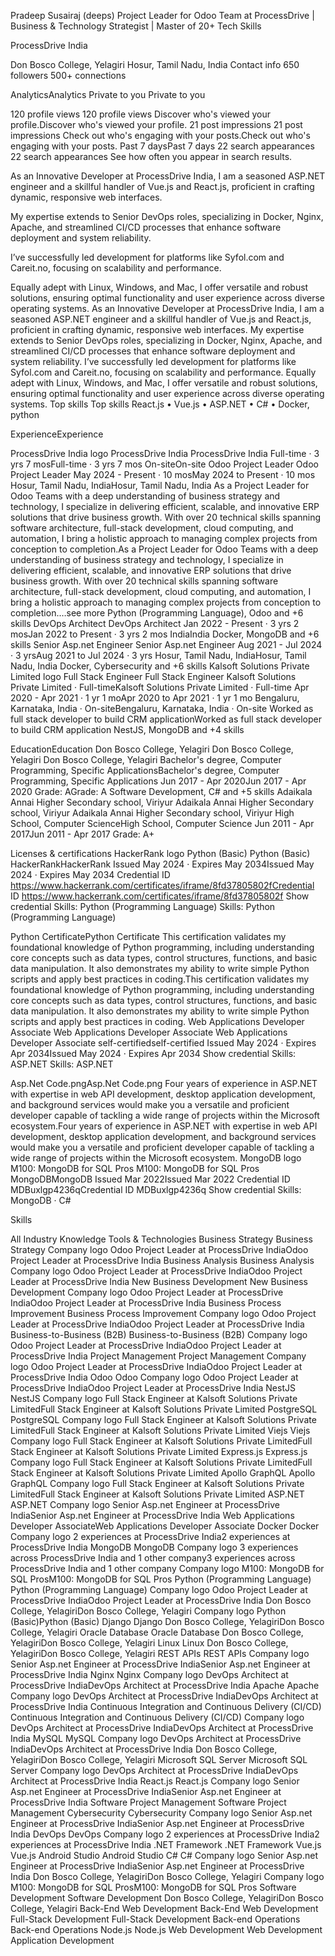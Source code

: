 Pradeep Susairaj 
 (deeps)
Project Leader for Odoo Team at ProcessDrive | Business & Technology Strategist | Master of 20+ Tech Skills

ProcessDrive India

Don Bosco College, Yelagiri
Hosur, Tamil Nadu, India  Contact info
650 followers 
500+ connections

AnalyticsAnalytics
 Private to you Private to you

120 profile views
120 profile views
Discover who's viewed your profile.Discover who's viewed your profile.
21 post impressions
21 post impressions
Check out who's engaging with your posts.Check out who's engaging with your posts.
Past 7 daysPast 7 days
22 search appearances
22 search appearances
See how often you appear in search results.

As an Innovative Developer at ProcessDrive India, I am a seasoned ASP.NET engineer and a skillful handler of Vue.js and React.js, proficient in crafting dynamic, responsive web interfaces. 

 My expertise extends to Senior DevOps roles, specializing in Docker, Nginx, Apache, and streamlined CI/CD processes that enhance software deployment and system reliability.  

 I’ve successfully led development for platforms like Syfol.com and Careit.no, focusing on scalability and performance. 

 Equally adept with Linux, Windows, and Mac, I offer versatile and robust solutions, ensuring optimal functionality and user experience across diverse operating systems. As an Innovative Developer at ProcessDrive India, I am a seasoned ASP.NET engineer and a skillful handler of Vue.js and React.js, proficient in crafting dynamic, responsive web interfaces. My expertise extends to Senior DevOps roles, specializing in Docker, Nginx, Apache, and streamlined CI/CD processes that enhance software deployment and system reliability. I’ve successfully led development for platforms like Syfol.com and Careit.no, focusing on scalability and performance. Equally adept with Linux, Windows, and Mac, I offer versatile and robust solutions, ensuring optimal functionality and user experience across diverse operating systems.
Top skills
Top skills
React.js • Vue.js • ASP.NET • C# • Docker, python 

ExperienceExperience

ProcessDrive India logo
ProcessDrive India
ProcessDrive India
Full-time · 3 yrs 7 mosFull-time · 3 yrs 7 mos
On-siteOn-site
Odoo Project Leader
Odoo Project Leader
May 2024 - Present · 10 mosMay 2024 to Present · 10 mos
Hosur, Tamil Nadu, IndiaHosur, Tamil Nadu, India
As a Project Leader for Odoo Teams with a deep understanding of business strategy and technology, I specialize in delivering efficient, scalable, and innovative ERP solutions that drive business growth. With over 20 technical skills spanning software architecture, full-stack development, cloud computing, and automation, I bring a holistic approach to managing complex projects from conception to completion.As a Project Leader for Odoo Teams with a deep understanding of business strategy and technology, I specialize in delivering efficient, scalable, and innovative ERP solutions that drive business growth. With over 20 technical skills spanning software architecture, full-stack development, cloud computing, and automation, I bring a holistic approach to managing complex projects from conception to completion.…see more
Python (Programming Language), Odoo and +6 skills
DevOps Architect
DevOps Architect
Jan 2022 - Present · 3 yrs 2 mosJan 2022 to Present · 3 yrs 2 mos
IndiaIndia
Docker, MongoDB and +6 skills
Senior Asp.net Engineer
Senior Asp.net Engineer
Aug 2021 - Jul 2024 · 3 yrsAug 2021 to Jul 2024 · 3 yrs
Hosur, Tamil Nadu, IndiaHosur, Tamil Nadu, India
Docker, Cybersecurity and +6 skills
Kalsoft Solutions Private Limited logo
Full Stack Engineer
Full Stack Engineer
Kalsoft Solutions Private Limited · Full-timeKalsoft Solutions Private Limited · Full-time
Apr 2020 - Apr 2021 · 1 yr 1 moApr 2020 to Apr 2021 · 1 yr 1 mo
Bengaluru, Karnataka, India · On-siteBengaluru, Karnataka, India · On-site
Worked as full stack developer to build CRM applicationWorked as full stack developer to build CRM application
NestJS, MongoDB and +4 skills

EducationEducation
Don Bosco College, Yelagiri
Don Bosco College, Yelagiri
Don Bosco College, Yelagiri
Bachelor's degree, Computer Programming, Specific ApplicationsBachelor's degree, Computer Programming, Specific Applications
Jun 2017 - Apr 2020Jun 2017 - Apr 2020
Grade: AGrade: A
Software Development, C# and +5 skills
Adaikala Annai Higher Secondary school, Viriyur
Adaikala Annai Higher Secondary school, Viriyur
Adaikala Annai Higher Secondary school, Viriyur
High School, Computer ScienceHigh School, Computer Science
Jun 2011 - Apr 2017Jun 2011 - Apr 2017
Grade: A+

Licenses & certifications
HackerRank logo
Python (Basic)
Python (Basic)
HackerRankHackerRank
Issued May 2024 · Expires May 2034Issued May 2024 · Expires May 2034
Credential ID https://www.hackerrank.com/certificates/iframe/8fd37805802fCredential ID https://www.hackerrank.com/certificates/iframe/8fd37805802f
Show credential
Skills: Python (Programming Language)
Skills: Python (Programming Language)

Python CertificatePython Certificate
This certification validates my foundational knowledge of Python programming, including understanding core concepts such as data types, control structures, functions, and basic data manipulation. It also demonstrates my ability to write simple Python scripts and apply best practices in coding.This certification validates my foundational knowledge of Python programming, including understanding core concepts such as data types, control structures, functions, and basic data manipulation. It also demonstrates my ability to write simple Python scripts and apply best practices in coding.
Web Applications Developer Associate
Web Applications Developer Associate
Web Applications Developer Associate
self-certifiedself-certified
Issued May 2024 · Expires Apr 2034Issued May 2024 · Expires Apr 2034
Show credential
Skills: ASP.NET
Skills: ASP.NET

Asp.Net Code.pngAsp.Net Code.png
Four years of experience in ASP.NET with expertise in web API development, desktop application development, and background services would make you a versatile and proficient developer capable of tackling a wide range of projects within the Microsoft ecosystem.Four years of experience in ASP.NET with expertise in web API development, desktop application development, and background services would make you a versatile and proficient developer capable of tackling a wide range of projects within the Microsoft ecosystem.
MongoDB logo
M100: MongoDB for SQL Pros
M100: MongoDB for SQL Pros
MongoDBMongoDB
Issued Mar 2022Issued Mar 2022
Credential ID MDBuxlgp4236qCredential ID MDBuxlgp4236q
Show credential
Skills: MongoDB · C#

Skills

All
Industry Knowledge
Tools & Technologies
Business Strategy
Business Strategy
Company logo
Odoo Project Leader at ProcessDrive IndiaOdoo Project Leader at ProcessDrive India
Business Analysis
Business Analysis
Company logo
Odoo Project Leader at ProcessDrive IndiaOdoo Project Leader at ProcessDrive India
New Business Development
New Business Development
Company logo
Odoo Project Leader at ProcessDrive IndiaOdoo Project Leader at ProcessDrive India
Business Process Improvement
Business Process Improvement
Company logo
Odoo Project Leader at ProcessDrive IndiaOdoo Project Leader at ProcessDrive India
Business-to-Business (B2B)
Business-to-Business (B2B)
Company logo
Odoo Project Leader at ProcessDrive IndiaOdoo Project Leader at ProcessDrive India
Project Management
Project Management
Company logo
Odoo Project Leader at ProcessDrive IndiaOdoo Project Leader at ProcessDrive India
Odoo
Odoo
Company logo
Odoo Project Leader at ProcessDrive IndiaOdoo Project Leader at ProcessDrive India
NestJS
NestJS
Company logo
Full Stack Engineer at Kalsoft Solutions Private LimitedFull Stack Engineer at Kalsoft Solutions Private Limited
PostgreSQL
PostgreSQL
Company logo
Full Stack Engineer at Kalsoft Solutions Private LimitedFull Stack Engineer at Kalsoft Solutions Private Limited
Viejs
Viejs
Company logo
Full Stack Engineer at Kalsoft Solutions Private LimitedFull Stack Engineer at Kalsoft Solutions Private Limited
Express.js
Express.js
Company logo
Full Stack Engineer at Kalsoft Solutions Private LimitedFull Stack Engineer at Kalsoft Solutions Private Limited
Apollo GraphQL
Apollo GraphQL
Company logo
Full Stack Engineer at Kalsoft Solutions Private LimitedFull Stack Engineer at Kalsoft Solutions Private Limited
ASP.NET
ASP.NET
Company logo
Senior Asp.net Engineer at ProcessDrive IndiaSenior Asp.net Engineer at ProcessDrive India
Web Applications Developer AssociateWeb Applications Developer Associate
Docker
Docker
Company logo
2 experiences at ProcessDrive India2 experiences at ProcessDrive India
MongoDB
MongoDB
Company logo
3 experiences across ProcessDrive India and 1 other company3 experiences across ProcessDrive India and 1 other company
Company logo
M100: MongoDB for SQL ProsM100: MongoDB for SQL Pros
Python (Programming Language)
Python (Programming Language)
Company logo
Odoo Project Leader at ProcessDrive IndiaOdoo Project Leader at ProcessDrive India
Don Bosco College, YelagiriDon Bosco College, Yelagiri
Company logo
Python (Basic)Python (Basic)
Django
Django
Don Bosco College, YelagiriDon Bosco College, Yelagiri
Oracle Database
Oracle Database
Don Bosco College, YelagiriDon Bosco College, Yelagiri
Linux
Linux
Don Bosco College, YelagiriDon Bosco College, Yelagiri
REST APIs
REST APIs
Company logo
Senior Asp.net Engineer at ProcessDrive IndiaSenior Asp.net Engineer at ProcessDrive India
Nginx
Nginx
Company logo
DevOps Architect at ProcessDrive IndiaDevOps Architect at ProcessDrive India
Apache
Apache
Company logo
DevOps Architect at ProcessDrive IndiaDevOps Architect at ProcessDrive India
Continuous Integration and Continuous Delivery (CI/CD)
Continuous Integration and Continuous Delivery (CI/CD)
Company logo
DevOps Architect at ProcessDrive IndiaDevOps Architect at ProcessDrive India
MySQL
MySQL
Company logo
DevOps Architect at ProcessDrive IndiaDevOps Architect at ProcessDrive India
Don Bosco College, YelagiriDon Bosco College, Yelagiri
Microsoft SQL Server
Microsoft SQL Server
Company logo
DevOps Architect at ProcessDrive IndiaDevOps Architect at ProcessDrive India
React.js
React.js
Company logo
Senior Asp.net Engineer at ProcessDrive IndiaSenior Asp.net Engineer at ProcessDrive India
Software Project Management
Software Project Management
Cybersecurity
Cybersecurity
Company logo
Senior Asp.net Engineer at ProcessDrive IndiaSenior Asp.net Engineer at ProcessDrive India
DevOps
DevOps
Company logo
2 experiences at ProcessDrive India2 experiences at ProcessDrive India
.NET Framework
.NET Framework
Vue.js
Vue.js
Android Studio
Android Studio
C#
C#
Company logo
Senior Asp.net Engineer at ProcessDrive IndiaSenior Asp.net Engineer at ProcessDrive India
Don Bosco College, YelagiriDon Bosco College, Yelagiri
Company logo
M100: MongoDB for SQL ProsM100: MongoDB for SQL Pros
Software Development
Software Development
Don Bosco College, YelagiriDon Bosco College, Yelagiri
Back-End Web Development
Back-End Web Development
Full-Stack Development
Full-Stack Development
Back-end Operations
Back-end Operations
Node.js
Node.js
Web Development
Web Development
Application Development

